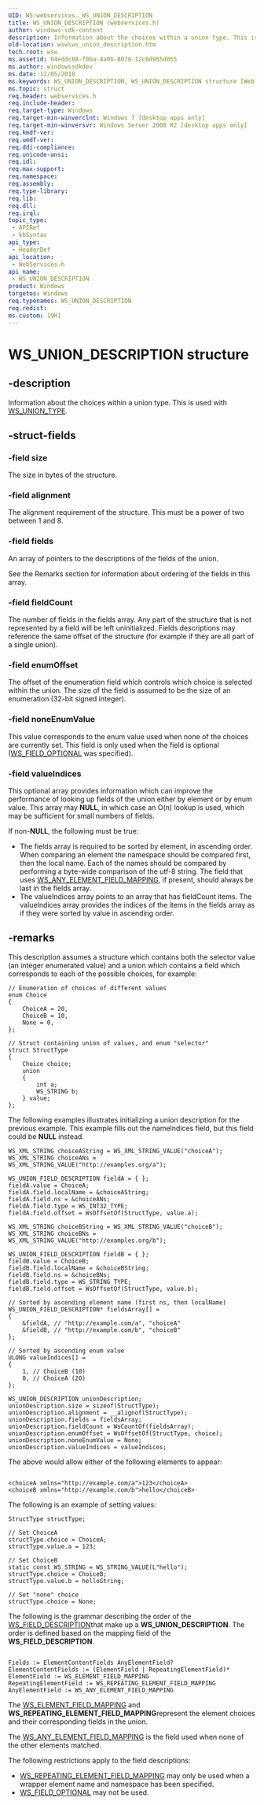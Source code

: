 ```yaml
---
UID: NS:webservices._WS_UNION_DESCRIPTION
title: WS_UNION_DESCRIPTION (webservices.h)
author: windows-sdk-content
description: Information about the choices within a union type. This is used with WS_UNION_TYPE.
old-location: wsw\ws_union_description.htm
tech.root: wsw
ms.assetid: 04eddc88-f0ba-4a0b-8078-12c0d955d055
ms.author: windowssdkdev
ms.date: 12/05/2018
ms.keywords: WS_UNION_DESCRIPTION, WS_UNION_DESCRIPTION structure [Web Services for Windows], webservices/WS_UNION_DESCRIPTION, wsw.ws_union_description
ms.topic: struct
req.header: webservices.h
req.include-header: 
req.target-type: Windows
req.target-min-winverclnt: Windows 7 [desktop apps only]
req.target-min-winversvr: Windows Server 2008 R2 [desktop apps only]
req.kmdf-ver: 
req.umdf-ver: 
req.ddi-compliance: 
req.unicode-ansi: 
req.idl: 
req.max-support: 
req.namespace: 
req.assembly: 
req.type-library: 
req.lib: 
req.dll: 
req.irql: 
topic_type:
 - APIRef
 - kbSyntax
api_type:
 - HeaderDef
api_location:
 - WebServices.h
api_name:
 - WS_UNION_DESCRIPTION
product: Windows
targetos: Windows
req.typenames: WS_UNION_DESCRIPTION
req.redist: 
ms.custom: 19H1
---
```


# WS_UNION_DESCRIPTION structure


## -description


Information about the choices within a union type.
                This is used with <a href="https://msdn.microsoft.com/eb3732fd-1197-4e1c-b5b5-9a34aaa0951e">WS_UNION_TYPE</a>.
            


## -struct-fields




### -field size

The size in bytes of the structure.
                


### -field alignment

The alignment requirement of the structure.  This must be a power
                    of two between 1 and 8.
                


### -field fields

An array of pointers to the descriptions of the fields of the union.
                

See the Remarks section for information about ordering of the fields
                    in this array.
                


### -field fieldCount

The number of fields in the fields array.  Any part of the structure
                    that is not represented by a field will be left uninitialized.
                    Fields descriptions may reference the same offset of the structure
                    (for example if they are all part of a single union).
                


### -field enumOffset

The offset of the enumeration field which controls which choice is
                    selected within the union.  The size of the field is assumed to be
                    the size of an enumeration (32-bit signed integer).
                


### -field noneEnumValue

This value corresponds to the enum value used when none of the
                    choices are currently set.  This field is only used when the
                    field is optional (<a href="https://msdn.microsoft.com/85271aa4-665e-413a-be42-da6f91706bf0">WS_FIELD_OPTIONAL</a> was specified).
                


### -field valueIndices

This optional array provides information which can improve
                    the performance of looking up fields of the union either by
                    element or by enum value.  This array may <b>NULL</b>, in which case 
                    an O(n) lookup is used, which may be sufficient for small 
                    numbers of fields.
                

If non-<b>NULL</b>, the following must be true:
                

<ul>
<li>The fields array is required to be sorted by element, in ascending order.
                    When comparing an element the namespace should be compared first, then the local name.
                    Each of the names should be compared by performing a byte-wide comparison of the utf-8 string.
                    The field that uses <a href="https://msdn.microsoft.com/14f4dbc6-0870-4b1c-8f6b-544f771771e8">WS_ANY_ELEMENT_FIELD_MAPPING</a>, if present, should always
                    be last in the fields array.
                    </li>
<li>The valueIndices array points to an array that has fieldCount items.  The valueIndices
                    array provides the indices of the items in the fields array as if they were sorted by 
                    value in ascending order.
                </li>
</ul>

## -remarks



This description assumes a structure which contains both the 
                selector value (an integer enumerated value) and a union which
                contains a field which corresponds to each of the possible
                choices, for example:
            

<pre class="syntax" xml:space="preserve"><code>// Enumeration of choices of different values
enum Choice
{
    ChoiceA = 20,
    ChoiceB = 10,
    None = 0,
};

// Struct containing union of values, and enum "selector"
struct StructType
{
    Choice choice;
    union
    {
        int a;
        WS_STRING b;
    } value;
};</code></pre>
The following examples illustrates initializing a union description
                for the previous example.  This example fills out the nameIndices 
                field, but this field could be <b>NULL</b> instead.
            

<pre class="syntax" xml:space="preserve"><code>WS_XML_STRING choiceAString = WS_XML_STRING_VALUE("choiceA");
WS_XML_STRING choiceANs = WS_XML_STRING_VALUE("http://examples.org/a");

WS_UNION_FIELD_DESCRIPTION fieldA = { };
fieldA.value = ChoiceA;
fieldA.field.localName = &amp;choiceAString;
fieldA.field.ns = &amp;choiceANs;
fieldA.field.type = WS_INT32_TYPE;
fieldA.field.offset = WsOffsetOf(StructType, value.a);

WS_XML_STRING choiceBString = WS_XML_STRING_VALUE("choiceB");
WS_XML_STRING choiceBNs = WS_XML_STRING_VALUE("http://examples.org/b");

WS_UNION_FIELD_DESCRIPTION fieldB = { };
fieldB.value = ChoiceB;
fieldB.field.localName = &amp;choiceBString;
fieldB.field.ns = &amp;choiceBNs;
fieldB.field.type = WS_STRING_TYPE;
fieldB.field.offset = WsOffsetOf(StructType, value.b);

// Sorted by ascending element name (first ns, then localName)
WS_UNION_FIELD_DESCRIPTION* fieldsArray[] =
{
    &amp;fieldA, // "http://example.com/a", "choiceA"
    &amp;fieldB, // "http://example.com/b", "choiceB"
};

// Sorted by ascending enum value
ULONG valueIndices[] =
{
    1, // ChoiceB (10)
    0, // ChoiceA (20)
};

WS_UNION_DESCRIPTION unionDescription;
unionDescription.size = sizeof(StructType);
unionDescription.alignment = __alignof(StructType);
unionDescription.fields = fieldsArray;
unionDescription.fieldCount = WsCountOf(fieldsArray);
unionDescription.enumOffset = WsOffsetOf(StructType, choice);
unionDescription.noneEnumValue = None;
unionDescription.valueIndices = valueIndices;
</code></pre>
The above would allow either of the following elements to
                appear:
            

<pre class="syntax" xml:space="preserve"><code>
&lt;choiceA xmlns="http://example.com/a"&gt;123&lt;/choiceA&gt;
&lt;choiceB xmlns="http://example.com/b"&gt;hello&lt;/choiceB&gt;
</code></pre>
The following is an example of setting values:
            

<pre class="syntax" xml:space="preserve"><code>StructType structType;

// Set ChoiceA
structType.choice = ChoiceA;
structType.value.a = 123;

// Set ChoiceB
static const WS_STRING = WS_STRING_VALUE(L"hello");
structType.choice = ChoiceB;
structType.value.b = helloString;

// Set "none" choice
structType.choice = None;
</code></pre>
The following is the grammar describing the order of the <a href="https://msdn.microsoft.com/8b562fab-f3c5-4732-b993-f7f61ca14ab6">WS_FIELD_DESCRIPTION</a>that make up a <b>WS_UNION_DESCRIPTION</b>.  The order is defined based on the
                mapping field of the <b>WS_FIELD_DESCRIPTION</b>.
            

<pre class="syntax" xml:space="preserve"><code>
Fields := ElementContentFields AnyElementField?
ElementContentFields := (ElementField | RepeatingElementField)*
ElementField := WS_ELEMENT_FIELD_MAPPING
RepeatingElementField := WS_REPEATING_ELEMENT_FIELD_MAPPING
AnyElementField := WS_ANY_ELEMENT_FIELD_MAPPING</code></pre>
The <a href="https://msdn.microsoft.com/14f4dbc6-0870-4b1c-8f6b-544f771771e8">WS_ELEMENT_FIELD_MAPPING</a> and <b>WS_REPEATING_ELEMENT_FIELD_MAPPING</b>represent the element choices and their corresponding fields in the union.
            

The <a href="https://msdn.microsoft.com/14f4dbc6-0870-4b1c-8f6b-544f771771e8">WS_ANY_ELEMENT_FIELD_MAPPING</a> is the field used when none of the
                other elements matched.
            

The following restrictions apply to the field descriptions:
            

<ul>
<li>
<a href="https://msdn.microsoft.com/14f4dbc6-0870-4b1c-8f6b-544f771771e8">WS_REPEATING_ELEMENT_FIELD_MAPPING</a> may only be used when 
                a wrapper element name and namespace has been specified.
                </li>
<li>
<a href="https://msdn.microsoft.com/85271aa4-665e-413a-be42-da6f91706bf0">WS_FIELD_OPTIONAL</a> may not be used.
            </li>
</ul>


